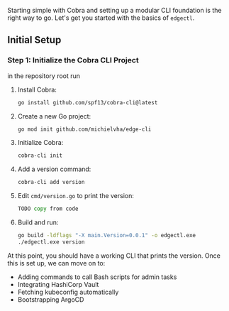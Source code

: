 Starting simple with Cobra and setting up a modular CLI foundation is the right way to go. Let's get you started with the basics of `edgectl`.

## Initial Setup

### **Step 1: Initialize the Cobra CLI Project**

in the repository root run

1. Install Cobra:
   ```bash
   go install github.com/spf13/cobra-cli@latest
   ```

2. Create a new Go project:
   ```bash
   go mod init github.com/michielvha/edge-cli
   ```

3. Initialize Cobra:
   ```bash
   cobra-cli init
   ```

4. Add a version command:
   ```bash
   cobra-cli add version
   ```

5. Edit `cmd/version.go` to print the version:
   ```go
   TODO copy from code
   ```

6. Build and run:
   ```bash
   go build -ldflags "-X main.Version=0.0.1" -o edgectl.exe
   ./edgectl.exe version
   ```

At this point, you should have a working CLI that prints the version. Once this is set up, we can move on to:
- Adding commands to call Bash scripts for admin tasks
- Integrating HashiCorp Vault
- Fetching kubeconfig automatically
- Bootstrapping ArgoCD